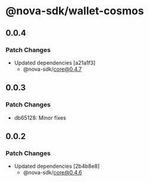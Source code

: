 # @nova-sdk/wallet-cosmos

## 0.0.4

### Patch Changes

- Updated dependencies [a21a1f3]
  - @nova-sdk/core@0.4.7

## 0.0.3

### Patch Changes

- db65128: Minor fixes

## 0.0.2

### Patch Changes

- Updated dependencies [2b4b8e8]
  - @nova-sdk/core@0.4.6
